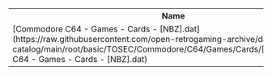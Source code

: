 <table>
<tr><th>Name</th><th>Size</th></tr>
<tr><td>[Commodore C64 - Games - Cards - [NBZ].dat](https://raw.githubusercontent.com/open-retrogaming-archive/dat-catalog/main/root/basic/TOSEC/Commodore/C64/Games/Cards/[NBZ]/Commodore C64 - Games - Cards - [NBZ].dat)</td><td>4210</td></tr>
</table>
